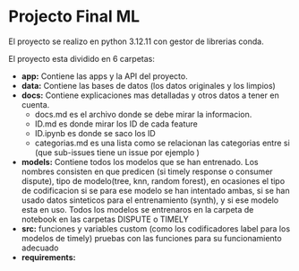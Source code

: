# Projecto Final ML
El proyecto se realizo en python 3.12.11 con gestor de librerias conda.

El proyecto esta dividido en 6 carpetas:
* **app:** Contiene las apps y la API del proyecto.
* **data:** Contiene las bases de datos (los datos originales y los limpios)
* **docs:** Contiene explicaciones mas detalladas y otros datos a tener en cuenta. 
    * docs.md es el archivo donde se debe mirar la informacion. 
    * ID.md es donde mirar los ID de cada feature
    * ID.ipynb es donde se saco los ID
    * categorias.md es una lista como se relacionan las categorias entre si (que sub-issues tiene un issue por ejemplo )
* **models:** Contiene todos los modelos que se han entrenado. Los nombres consisten en que predicen (si timely response o consumer dispute), tipo de modelo(tree, knn,  random forest), en ocasiones el tipo de codificacion si se para ese modelo se han intentado ambas, si se han usado datos sinteticos para el entrenamiento (synth), y si ese modelo esta en uso. Todos los modelos se entrenaros en la carpeta de notebook en las carpetas DISPUTE o TIMELY
* **src:** funciones y variables custom (como los codificadores label para los modelos de timely) pruebas con las funciones para su funcionamiento adecuado
* **requirements:**  
